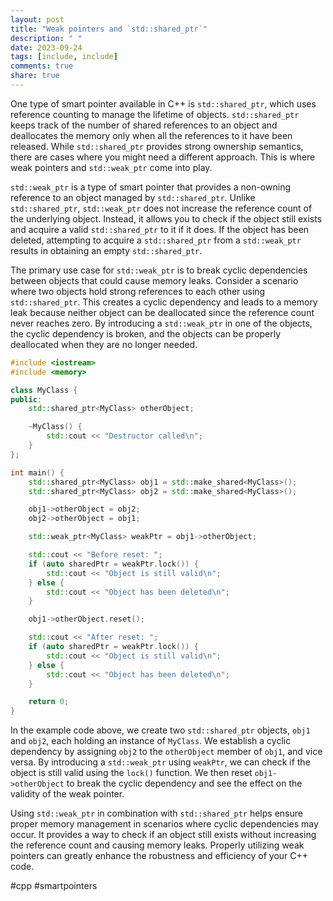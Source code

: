 ```yaml
---
layout: post
title: "Weak pointers and `std::shared_ptr`"
description: " "
date: 2023-09-24
tags: [include, include]
comments: true
share: true
---
```


One type of smart pointer available in C++ is `std::shared_ptr`, which uses reference counting to manage the lifetime of objects. `std::shared_ptr` keeps track of the number of shared references to an object and deallocates the memory only when all the references to it have been released. While `std::shared_ptr` provides strong ownership semantics, there are cases where you might need a different approach. This is where weak pointers and `std::weak_ptr` come into play.

`std::weak_ptr` is a type of smart pointer that provides a non-owning reference to an object managed by `std::shared_ptr`. Unlike `std::shared_ptr`, `std::weak_ptr` does not increase the reference count of the underlying object. Instead, it allows you to check if the object still exists and acquire a valid `std::shared_ptr` to it if it does. If the object has been deleted, attempting to acquire a `std::shared_ptr` from a `std::weak_ptr` results in obtaining an empty `std::shared_ptr`.

The primary use case for `std::weak_ptr` is to break cyclic dependencies between objects that could cause memory leaks. Consider a scenario where two objects hold strong references to each other using `std::shared_ptr`. This creates a cyclic dependency and leads to a memory leak because neither object can be deallocated since the reference count never reaches zero. By introducing a `std::weak_ptr` in one of the objects, the cyclic dependency is broken, and the objects can be properly deallocated when they are no longer needed.

```cpp
#include <iostream>
#include <memory>

class MyClass {
public:
    std::shared_ptr<MyClass> otherObject;

    ~MyClass() {
        std::cout << "Destructor called\n";
    }
};

int main() {
    std::shared_ptr<MyClass> obj1 = std::make_shared<MyClass>();
    std::shared_ptr<MyClass> obj2 = std::make_shared<MyClass>();

    obj1->otherObject = obj2;
    obj2->otherObject = obj1;

    std::weak_ptr<MyClass> weakPtr = obj1->otherObject;

    std::cout << "Before reset: ";
    if (auto sharedPtr = weakPtr.lock()) {
        std::cout << "Object is still valid\n";
    } else {
        std::cout << "Object has been deleted\n";
    }

    obj1->otherObject.reset();

    std::cout << "After reset: ";
    if (auto sharedPtr = weakPtr.lock()) {
        std::cout << "Object is still valid\n";
    } else {
        std::cout << "Object has been deleted\n";
    }

    return 0;
}
```

In the example code above, we create two `std::shared_ptr` objects, `obj1` and `obj2`, each holding an instance of `MyClass`. We establish a cyclic dependency by assigning `obj2` to the `otherObject` member of `obj1`, and vice versa. By introducing a `std::weak_ptr` using `weakPtr`, we can check if the object is still valid using the `lock()` function. We then reset `obj1->otherObject` to break the cyclic dependency and see the effect on the validity of the weak pointer.

Using `std::weak_ptr` in combination with `std::shared_ptr` helps ensure proper memory management in scenarios where cyclic dependencies may occur. It provides a way to check if an object still exists without increasing the reference count and causing memory leaks. Properly utilizing weak pointers can greatly enhance the robustness and efficiency of your C++ code.

#cpp #smartpointers